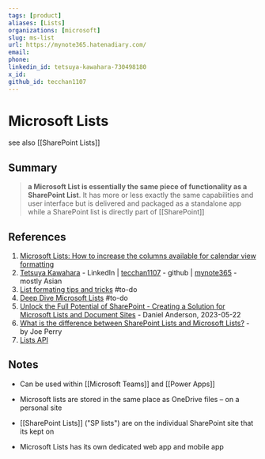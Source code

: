 ```yaml
---
tags: [product]
aliases: [Lists]
organizations: [microsoft]
slug: ms-list
url: https://mynote365.hatenadiary.com/
email: 
phone: 
linkedin_id: tetsuya-kawahara-730498180
x_id: 
github_id: tecchan1107
---
```


# Microsoft Lists

see also [[SharePoint Lists]]
## Summary

> **a Microsoft List is essentially the same piece of functionality as a SharePoint List**. It has more or less exactly the same capabilities and user interface but is delivered and packaged as a standalone app while a SharePoint list is directly part of [[SharePoint]]

## References

1. [Microsoft Lists: How to increase the columns available for calendar view formatting](https://pnp.github.io/blog/post/how-to-increase-the-columns-available-for-calendar-view-formatting/)
2. [Tetsuya Kawahara](https://www.linkedin.com/in/tetsuya-kawahara-730498180/) - LinkedIn |  [tecchan1107](https://github.com/tecchan1107/) - github |  [mynote365](https://mynote365.hatenadiary.com/) - mostly Asian
3. [List formating tips and tricks](https://www.youtube.com/watch?v=fSYgSbTfSAw) #to-do
4. [Deep Dive Microsoft Lists](https://m.youtube.com/watch?v=f-h7F86aEm4) #to-do
5. [Unlock the Full Potential of SharePoint - Creating a Solution for Microsoft Lists and Document Sites](https://m.youtube.com/watch?v=7dl5s37zBKU&feature=youtu.be) - Daniel Anderson, 2023-05-22
6.  [What is the difference between SharePoint Lists and Microsoft Lists?](https://www.contentformula.com/what-is-the-difference-between-sharepoint-lists-and-microsoft-lists/#:~:text=However%2C%20a%20Microsoft%20list%20is,is%20directly%20part%20of%20SharePoint.) - by Joe Perry
7. [Lists API](https://learn.microsoft.com/en-us/sharepoint/dev/sp-add-ins/working-with-lists-and-list-items-with-rest)

## Notes

- Can be used within [[Microsoft Teams]] and [[Power Apps]]

- Microsoft lists are stored in the same place as OneDrive files – on a personal site
- [[SharePoint Lists]] ("SP lists") are on the individual SharePoint site that its kept on
- Microsoft Lists has its own dedicated web app and mobile app